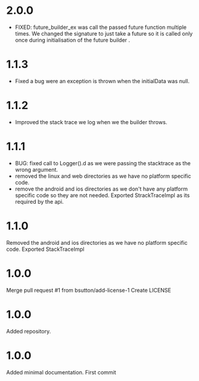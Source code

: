 # 2.0.0
- FIXED: future_builder_ex was call the passed future function multiple times.  We changed the signature to just take a future so it is called only once during initialisation of the future builder .

# 1.1.3
- Fixed a bug were an exception is thrown when the initialData was null.

# 1.1.2
- Improved the stack trace we log when we the builder throws.

# 1.1.1
- BUG: fixed call to Logger().d as we were passing the stacktrace as the wrong argument.
- removed the linux and web directories as we have no platform specific code.
- remove the android and ios directories as we don't have any platform specific code so they are not needed. Exported StrackTraceImpl as its required by the api.

# 1.1.0
Removed the android and ios directories as we have no platform specific code.
Exported StackTraceImpl
# 1.0.0
Merge pull request #1 from bsutton/add-license-1
Create LICENSE

# 1.0.0
Added repository.

# 1.0.0
Added minimal documentation.
First commit

